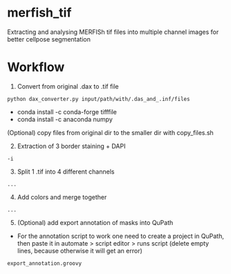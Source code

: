 # merfish_tif
Extracting and analysing MERFISh tif files into multiple channel images for better cellpose segmentation 

# Workflow

1. Convert from original .dax to .tif file 

```
python dax_converter.py input/path/with/.das_and_.inf/files
```
* conda install -c conda-forge tifffile
* conda install -c anaconda numpy

(Optional) copy files from original dir to the smaller dir with copy_files.sh
	
2. Extraction of 3 border staining + DAPI

```
-i 
```


3. Split 1 .tif into 4 different channels

```
...
```

4. Add colors and merge together 

```
...
```

5. (Optional) add export annotation of masks into QuPath

* For the annotation script to work one need to create a project in QuPath, then paste it in automate > script editor > runs script (delete empty lines, because otherwise it will get an error)

```
export_annotation.groovy
```
